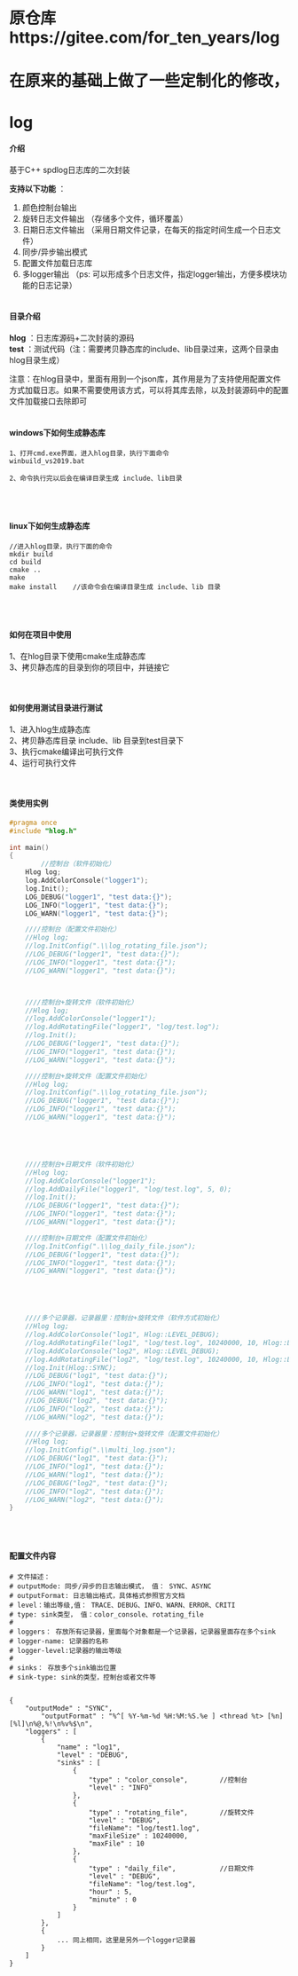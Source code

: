 # 原仓库https://gitee.com/for_ten_years/log
# 在原来的基础上做了一些定制化的修改，
# log

#### 介绍
基于C++ spdlog日志库的二次封装<br>


 **支持以下功能** ：
1. 颜色控制台输出
2. 旋转日志文件输出  （存储多个文件，循环覆盖） 
3. 日期日志文件输出  （采用日期文件记录，在每天的指定时间生成一个日志文件）
4. 同步/异步输出模式
5. 配置文件加载日志库    
6. 多logger输出     （ps: 可以形成多个日志文件，指定logger输出，方便多模块功能的日志记录）
<br><br>


#### 目录介绍
 **hlog** ：日志库源码+二次封装的源码<br>
 **test** ：测试代码（注：需要拷贝静态库的include、lib目录过来，这两个目录由hlog目录生成）<br>

注意：在hlog目录中，里面有用到一个json库，其作用是为了支持使用配置文件方式加载日志。如果不需要使用该方式，可以将其库去除，以及封装源码中的配置文件加载接口去除即可
<br><br>

#### windows下如何生成静态库
```
1、打开cmd.exe界面，进入hlog目录，执行下面命令
winbuild_vs2019.bat

2、命令执行完以后会在编译目录生成 include、lib目录

```


<br><br>

#### linux下如何生成静态库
```
//进入hlog目录，执行下面的命令
mkdir build
cd build
cmake ..
make
make install    //该命令会在编译目录生成 include、lib 目录

```

<br><br>

#### 如何在项目中使用
1、在hlog目录下使用cmake生成静态库<br>
3、拷贝静态库的目录到你的项目中，并链接它<br>
<br><br>

#### 如何使用测试目录进行测试
1、进入hlog生成静态库<br>
2、拷贝静态库目录 include、lib 目录到test目录下<br>
3、执行cmake编译出可执行文件<br>
4、运行可执行文件<br>
<br><br>


#### **类使用实例**

```c++
#pragma once
#include "hlog.h"
 
int main()
{
        //控制台（软件初始化）
	Hlog log;
	log.AddColorConsole("logger1");
	log.Init();
	LOG_DEBUG("logger1", "test data:{}");
	LOG_INFO("logger1", "test data:{}");
	LOG_WARN("logger1", "test data:{}");

	////控制台（配置文件初始化）
	//Hlog log;
	//log.InitConfig(".\\log_rotating_file.json");
	//LOG_DEBUG("logger1", "test data:{}");
	//LOG_INFO("logger1", "test data:{}");
	//LOG_WARN("logger1", "test data:{}");



	////控制台+旋转文件（软件初始化）
	//Hlog log;
	//log.AddColorConsole("logger1");
	//log.AddRotatingFile("logger1", "log/test.log");
	//log.Init();
	//LOG_DEBUG("logger1", "test data:{}");
	//LOG_INFO("logger1", "test data:{}");
	//LOG_WARN("logger1", "test data:{}");

	////控制台+旋转文件（配置文件初始化）
	//Hlog log;
	//log.InitConfig(".\\log_rotating_file.json");
	//LOG_DEBUG("logger1", "test data:{}");
	//LOG_INFO("logger1", "test data:{}");
	//LOG_WARN("logger1", "test data:{}");





	////控制台+日期文件（软件初始化）
	//Hlog log;
	//log.AddColorConsole("logger1");
	//log.AddDailyFile("logger1", "log/test.log", 5, 0);
	//log.Init();
	//LOG_DEBUG("logger1", "test data:{}");
	//LOG_INFO("logger1", "test data:{}");
	//LOG_WARN("logger1", "test data:{}");

	////控制台+日期文件（配置文件初始化）
	//log.InitConfig(".\\log_daily_file.json");
	//LOG_DEBUG("logger1", "test data:{}");
	//LOG_INFO("logger1", "test data:{}");
	//LOG_WARN("logger1", "test data:{}");





	////多个记录器，记录器里：控制台+旋转文件（软件方式初始化）
	//Hlog log;
	//log.AddColorConsole("log1", Hlog::LEVEL_DEBUG);
	//log.AddRotatingFile("log1", "log/test.log", 10240000, 10, Hlog::LEVEL_DEBUG);
	//log.AddColorConsole("log2", Hlog::LEVEL_DEBUG);
	//log.AddRotatingFile("log2", "log/test.log", 10240000, 10, Hlog::LEVEL_DEBUG);
	//log.Init(Hlog::SYNC);
	//LOG_DEBUG("log1", "test data:{}");
	//LOG_INFO("log1", "test data:{}");
	//LOG_WARN("log1", "test data:{}");
	//LOG_DEBUG("log2", "test data:{}");
	//LOG_INFO("log2", "test data:{}");
	//LOG_WARN("log2", "test data:{}");
	
	////多个记录器，记录器里：控制台+旋转文件（配置文件初始化）
	//Hlog log;
	//log.InitConfig(".\\multi_log.json");
	//LOG_DEBUG("log1", "test data:{}");
	//LOG_INFO("log1", "test data:{}");
	//LOG_WARN("log1", "test data:{}");
	//LOG_DEBUG("log2", "test data:{}");
	//LOG_INFO("log2", "test data:{}");
	//LOG_WARN("log2", "test data:{}");
}
```
</br></br>

#### 配置文件内容

```
# 文件描述：
# outputMode: 同步/异步的日志输出模式， 值： SYNC、ASYNC
# outputFormat: 日志输出格式，具体格式参照官方文档
# level：输出等级,值： TRACE、DEBUG、INFO、WARN、ERROR、CRITI
# type: sink类型， 值：color_console、rotating_file
#
# loggers： 存放所有记录器，里面每个对象都是一个记录器，记录器里面存在多个sink
# logger-name: 记录器的名称
# logger-level:记录器的输出等级
#
# sinks： 存放多个sink输出位置
# sink-type: sink的类型，控制台或者文件等


{
	"outputMode" : "SYNC",
        "outputFormat" : "%^[ %Y-%m-%d %H:%M:%S.%e ] <thread %t> [%n] [%l]\n%@,%!\n%v%$\n",
	"loggers" : [
		{
			"name" : "log1",
			"level" : "DEBUG",
			"sinks" : [
				{
					"type" : "color_console",        //控制台
					"level" : "INFO"
				},
				{
					"type" : "rotating_file",        //旋转文件
					"level" : "DEBUG",
					"fileName": "log/test1.log",
					"maxFileSize" : 10240000,
					"maxFile" : 10
				},
				{
					"type" : "daily_file",           //日期文件
					"level" : "DEBUG",
					"fileName": "log/test.log",
					"hour" : 5,
					"minute" : 0
				}
			]
		},
		{
			... 同上相同，这里是另外一个logger记录器
		}
	]
}
```


